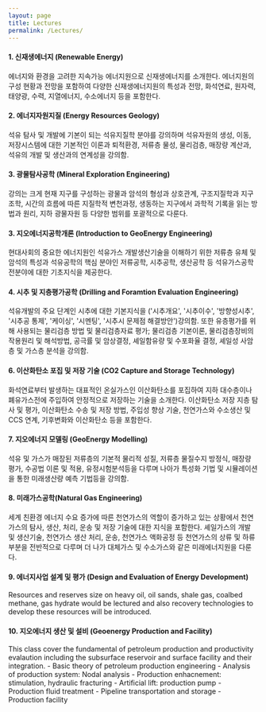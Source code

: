 ```yaml
---
layout: page
title: Lectures
permalink: /Lectures/
---
```


#### 1. 신재생에너지 (Renewable Energy)
에너지와 환경을 고려한 지속가능 에너지원으로 신재생에너지를 소개한다. 에너지원의 구성 현황과 전망을 포함하여 다양한 신재생에너지원의 특성과 전망, 화석연료, 원자력, 태양광, 수력, 지열에너지, 수소에너지 등을 포함한다.

#### 2. 에너지자원지질 (Energy Resources Geology)
석유 탐사 및 개발에 기본이 되는 석유지질학 분야를 강의하며 석유자원의 생성, 이동, 저장시스템에 대한 기본적인 이론과 퇴적환경, 저류층 물성, 물리검층, 매장량 계산과, 석유의 개발 및 생산과의 연계성을 강의함.

#### 3. 광물탐사공학 (Mineral Exploration Engineering)
강의는 크게 현재 지구를 구성하는 광물과 암석의 형성과 상호관계, 구조지질학과 지구조학, 시간의 흐름에 따른 지질학적 변천과정, 생동하는 지구에서 과학적 기록을 읽는 방법과 원리, 지하 광물자원 등 다양한 범위를 포괄적으로 다룬다.

#### 3. 지오에너지공학개론 (Introduction to GeoEnergy Engineering)
현대사회의 중요한 에너지원인 석유가스 개발생산기술을 이해하기 위한 저류층 유체 및 암석의 특성과 석유공학의 핵심 분야인 저류공학, 시추공학, 생산공학 등 석유가스공학 전분야에 대한 기초지식을 제공한다.

#### 4. 시추 및 지층평가공학 (Drilling and Foramtion Evaluation Engineering)
석유개발의 주요 단계인 시추에 대한 기본지식을 ('시추개요', '시추이수', '방향성시추', '시추공 통제', '케이싱', '시멘팅', '시추시 문제점 해결방안')강의함. 또한 유층평가를 위해 사용되는 물리검층 방법 및 물리검층자료 평가; 물리검층 기본이론, 물리검층장비의 작용원리 및 해석방법, 공극률 및 암상결정, 셰일함유량 및 수포화율 결정, 셰일성 사암층 및 가스층 분석을 강의함.


#### 6. 이산화탄소 포집 및 저장 기술 (CO2 Capture and Storage Technology)
화석연료부터 발생하는 대표적인 온실가스인 이산화탄소를 포집하여 지하 대수층이나 폐유가스전에 주입하여 안정적으로 저장하는 기술을 소개한다. 이산화탄소 저장 지층 탐사 및 평가, 이산화탄소 수송 및 저장 방법, 주입성 향상 기술, 천연가스와 수소생산 및 CCS 연계, 기후변화와 이산화탄소 등을 포함한다.

#### 7. 지오에너지 모델링 (GeoEnergy Modelling)
석유 및 가스가 매장된 저류층의 기본적 물리적 성질, 저류층 물질수지 방정식, 매장량 평가, 수공법 이론 및 적용, 유정시험분석등을 다루며 나아가 특성화 기법 및 시뮬레이션을 통한 미래생산량 예측 기법등을 강의함.

#### 8. 미래가스공학(Natural Gas Engineering)
세계 친환경 에너지 수요 증가에 따른 천연가스의 역할이 증가하고 있는 상황에서 천연가스의 탐사, 생산, 처리, 운송 및 저장 기술에 대한 지식을 포함한다. 셰일가스의 개발 및 생산기술, 천연가스 생산 처리, 운송, 천연가스 액화공정 등 천연가스의 상류 및 하류부분을 전반적으로 다루며 더 나가 대체가스 및 수소가스와 같은 미래에너지원을 다룬다.

#### 9. 에너지사업 설계 및 평가 (Design and Evaluation of Energy Development)
Resources and reserves size on heavy oil, oil sands, shale gas, coalbed methane, gas hydrate would be lectured and also recovery technologies to develop these resources will be introduced.

#### 10. 지오에너지 생산 및 설비 (Geoenergy Production and Facility)
This class cover the fundamental of petroleum production and productivity evalaution including the subsurface reservoir and surface facility and their integration. - Basic theory of petroleum production engineering - Analysis of production system: Nodal analysis - Production enhacnement: stimulation, hydraulic fracturing - Artificial lift: production pump - Production fluid treatment - Pipeline transportation and storage - Production facility


